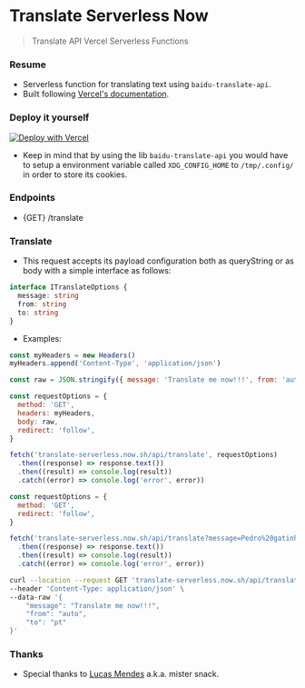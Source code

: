 # Translate Serverless Now

> Translate API Vercel Serverless Functions

### Resume

- Serverless function for translating text using `baidu-translate-api`.
- Built following [Vercel's documentation](https://vercel.com/docs/v2/serverless-functions/supported-languages#using-typescript).

### Deploy it yourself

[![Deploy with Vercel](https://vercel.com/button)](https://vercel.com/import/project?template=https://github.com/olavoparno/translate-serverless-now)

- Keep in mind that by using the lib `baidu-translate-api` you would have to setup a environment variable called `XDG_CONFIG_HOME` to `/tmp/.config/` in order to store its cookies.

### Endpoints

- {GET} /translate

### Translate

- This request accepts its payload configuration both as queryString or as body with a simple interface as follows:

```ts
interface ITranslateOptions {
  message: string
  from: string
  to: string
}
```

- Examples:

```js
const myHeaders = new Headers()
myHeaders.append('Content-Type', 'application/json')

const raw = JSON.stringify({ message: 'Translate me now!!!', from: 'auto', to: 'pt' })

const requestOptions = {
  method: 'GET',
  headers: myHeaders,
  body: raw,
  redirect: 'follow',
}

fetch('translate-serverless.now.sh/api/translate', requestOptions)
  .then((response) => response.text())
  .then((result) => console.log(result))
  .catch((error) => console.log('error', error))
```

```js
const requestOptions = {
  method: 'GET',
  redirect: 'follow',
}

fetch('translate-serverless.now.sh/api/translate?message=Pedro%20gatinho&from=pt&to=en', requestOptions)
  .then((response) => response.text())
  .then((result) => console.log(result))
  .catch((error) => console.log('error', error))
```

```sh
curl --location --request GET 'translate-serverless.now.sh/api/translate' \
--header 'Content-Type: application/json' \
--data-raw '{
	"message": "Translate me now!!!",
    "from": "auto",
    "to": "pt"
}'
```

### Thanks

- Special thanks to [Lucas Mendes](https://github.com/LucasMendesl) a.k.a. mister snack.
